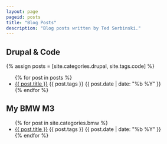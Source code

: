 ```yaml
---
layout: page
pageid: posts
title: "Blog Posts"
description: "Blog posts written by Ted Serbinski."
---
```


<h2 id="drupal">Drupal &amp; Code</h2>

{% assign posts = [site.categories.drupal, site.tags.code] %}

<ul>
{% for post in posts %}
  <li><a href="{{ BASE_PATH }}{{ post.url }}">{{ post.title }}</a> <span>{{ post.tags }}</span> <span>{{ post.date | date: "%b %Y" }}</span></li>
{% endfor %}
</ul>


<h2 id="bmw">My BMW M3</h2>

<ul>
{% for post in site.categories.bmw %}
  <li><a href="{{ BASE_PATH }}{{ post.url }}">{{ post.title }}</a> <span>{{ post.tags }}</span> <span>{{ post.date | date: "%b %Y" }}</span></li>
{% endfor %}
</ul>
